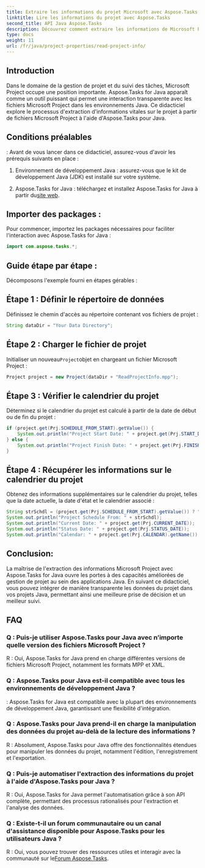 ```yaml
---
title: Extraire les informations du projet Microsoft avec Aspose.Tasks pour Java
linktitle: Lire les informations du projet avec Aspose.Tasks
second_title: API Java Aspose.Tasks
description: Découvrez comment extraire les informations de Microsoft Project à l'aide d'Aspose.Tasks pour Java. Améliorez facilement la gestion de projet dans les applications Java.
type: docs
weight: 11
url: /fr/java/project-properties/read-project-info/
---
```

## Introduction
Dans le domaine de la gestion de projet et du suivi des tâches, Microsoft Project occupe une position importante. Aspose.Tasks for Java apparaît comme un outil puissant qui permet une interaction transparente avec les fichiers Microsoft Project dans les environnements Java. Ce didacticiel explore le processus d'extraction d'informations vitales sur le projet à partir de fichiers Microsoft Project à l'aide d'Aspose.Tasks pour Java.
## Conditions préalables
:
Avant de vous lancer dans ce didacticiel, assurez-vous d'avoir les prérequis suivants en place :
1. Environnement de développement Java : assurez-vous que le kit de développement Java (JDK) est installé sur votre système.
   
2.  Aspose.Tasks for Java : téléchargez et installez Aspose.Tasks for Java à partir du[site web](https://releases.aspose.com/tasks/java/).

## Importer des packages :
Pour commencer, importez les packages nécessaires pour faciliter l'interaction avec Aspose.Tasks for Java :
```java
import com.aspose.tasks.*;
```
## Guide étape par étape :
Décomposons l'exemple fourni en étapes gérables :
## Étape 1 : Définir le répertoire de données
Définissez le chemin d'accès au répertoire contenant vos fichiers de projet :
```java
String dataDir = "Your Data Directory";
```
## Étape 2 : Charger le fichier de projet
 Initialiser un nouveau`Project`objet en chargeant un fichier Microsoft Project :
```java
Project project = new Project(dataDir + "ReadProjectInfo.mpp");
```
## Étape 3 : Vérifier le calendrier du projet
Déterminez si le calendrier du projet est calculé à partir de la date de début ou de fin du projet :
```java
if (project.get(Prj.SCHEDULE_FROM_START).getValue()) {
    System.out.println("Project Start Date: " + project.get(Prj.START_DATE));
} else {
    System.out.println("Project Finish Date: " + project.get(Prj.FINISH_DATE));
}
```
## Étape 4 : Récupérer les informations sur le calendrier du projet
Obtenez des informations supplémentaires sur le calendrier du projet, telles que la date actuelle, la date d'état et le calendrier associé :
```java
String strSchdl = (project.get(Prj.SCHEDULE_FROM_START).getValue()) ? "Project Start Date" : "Project Finish Date";
System.out.println("Project Schedule From: " + strSchdl);
System.out.println("Current Date: " + project.get(Prj.CURRENT_DATE));
System.out.println("Status Date: " + project.get(Prj.STATUS_DATE));
System.out.println("Calendar: " + project.get(Prj.CALENDAR).getName());
```

## Conclusion:
La maîtrise de l'extraction des informations Microsoft Project avec Aspose.Tasks for Java ouvre les portes à des capacités améliorées de gestion de projet au sein des applications Java. En suivant ce didacticiel, vous pouvez intégrer de manière transparente les données du projet dans vos projets Java, permettant ainsi une meilleure prise de décision et un meilleur suivi.
## FAQ
### Q : Puis-je utiliser Aspose.Tasks pour Java avec n’importe quelle version des fichiers Microsoft Project ?
R : Oui, Aspose.Tasks for Java prend en charge différentes versions de fichiers Microsoft Project, notamment les formats MPP et XML.
### Q : Aspose.Tasks pour Java est-il compatible avec tous les environnements de développement Java ?
: Aspose.Tasks for Java est compatible avec la plupart des environnements de développement Java, garantissant une flexibilité d'intégration.
### Q : Aspose.Tasks pour Java prend-il en charge la manipulation des données du projet au-delà de la lecture des informations ?
R : Absolument, Aspose.Tasks pour Java offre des fonctionnalités étendues pour manipuler les données du projet, notamment l'édition, l'enregistrement et l'exportation.
### Q : Puis-je automatiser l'extraction des informations du projet à l'aide d'Aspose.Tasks pour Java ?
R : Oui, Aspose.Tasks for Java permet l'automatisation grâce à son API complète, permettant des processus rationalisés pour l'extraction et l'analyse des données.
### Q : Existe-t-il un forum communautaire ou un canal d'assistance disponible pour Aspose.Tasks pour les utilisateurs Java ?
 R : Oui, vous pouvez trouver des ressources utiles et interagir avec la communauté sur le[Forum Aspose.Tasks](https://forum.aspose.com/c/tasks/15).